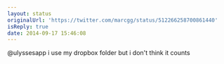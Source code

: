 ```yaml
---
layout: status
originalUrl: 'https://twitter.com/marcgg/status/512266258700861440'
isReply: true
date: 2014-09-17 15:46:08
---
```


@ulyssesapp i use my dropbox folder but i don't think it counts
